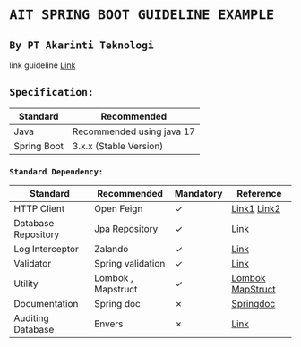 # `AIT SPRING BOOT GUIDELINE EXAMPLE`
## `By PT Akarinti Teknologi`

link guideline [Link](https://pt-akar-inti-teknologi.github.io/techstack/java)

## `Specification:`

Standard | Recommended 
---|--- 
Java | Recommended using java 17
Spring Boot | 3.x.x (Stable Version)

### `Standard Dependency:`
Standard | Recommended        | Mandatory | Reference
---|--------------------| --- | ---
HTTP Client | Open Feign         | &check;| [Link1](https://cloud.spring.io/spring-cloud-openfeign) [Link2](https://www.baeldung.com/spring-cloud-openfeign)
Database Repository | Jpa Repository     | &check;| [Link](https://docs.spring.io/spring-data/jpa/docs/current/reference/html/#jpa.repositories)
Log Interceptor| Zalando            | &check;|[Link](https://github.com/zalando/logbook)
Validator| Spring validation  | &check;|[Link](https://www.baeldung.com/spring-boot-bean-validation)
Utility | Lombok , Mapstruct | &check;| [Lombok](https://projectlombok.org/) [MapStruct](https://stackabuse.com/guide-to-mapstruct-in-java-advanced-mapping-library/)
Documentation| Spring doc         | &cross;|[Springdoc](https://springdoc.org)
Auditing Database| Envers             | &cross;| [Link](https://hibernate.org/orm/envers/)
